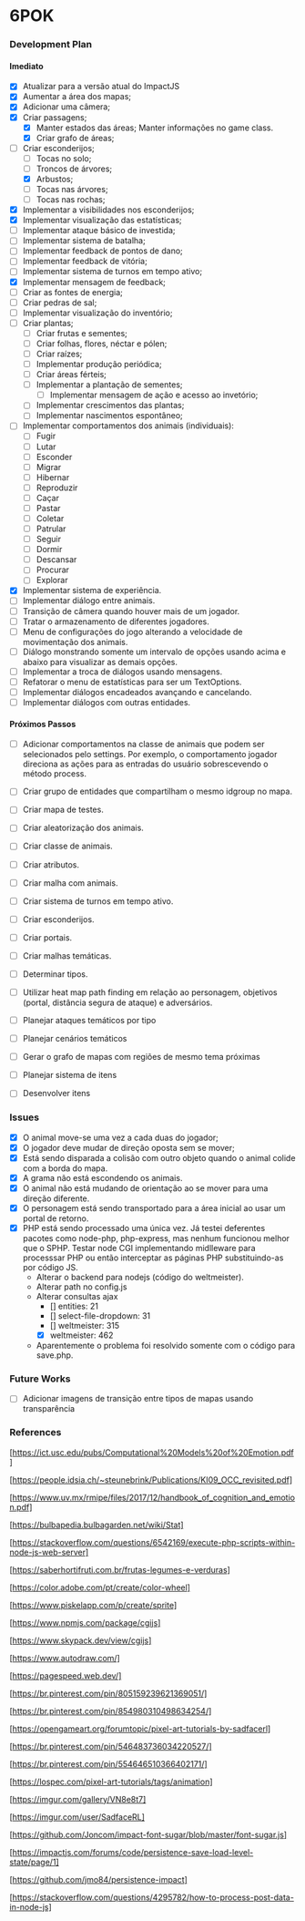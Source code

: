 
# 6POK

### Development Plan

#### Imediato

- [x] Atualizar para a versão atual do ImpactJS
- [x] Aumentar a área dos mapas;
- [x] Adicionar uma câmera;
- [x] Criar passagens;
    - [x] Manter estados das áreas; Manter informações no game class.
    - [x] Criar grafo de áreas;
- [ ] Criar esconderijos;
    - [ ] Tocas no solo;
    - [ ] Troncos de árvores;
    - [x] Arbustos;
    - [ ] Tocas nas árvores;
    - [ ] Tocas nas rochas;
- [x] Implementar a visibilidades nos esconderijos;
- [x] Implementar visualização das estatísticas;
- [ ] Implementar ataque básico de investida;
- [ ] Implementar sistema de batalha;
- [ ] Implementar feedback de pontos de dano;
- [ ] Implementar feedback de vitória;
- [ ] Implementar sistema de turnos em tempo ativo;
- [x] Implementar mensagem de feedback;
- [ ] Criar as fontes de energia;
- [ ] Criar pedras de sal;
- [ ] Implementar visualização do inventório;
- [ ] Criar plantas;
    - [ ] Criar frutas e sementes;
    - [ ] Criar folhas, flores, néctar e pólen;
    - [ ] Criar raízes;
    - [ ] Implementar produção periódica;
    - [ ] Criar áreas férteis;
    - [ ] Implementar a plantação de sementes;
        - [ ] Implementar mensagem de ação e acesso ao invetório;
    - [ ] Implementar crescimentos das plantas;
    - [ ] Implementar nascimentos espontâneo;
- [ ] Implementar comportamentos dos animais (individuais):
    - [ ] Fugir
    - [ ] Lutar
    - [ ] Esconder
    - [ ] Migrar
    - [ ] Hibernar
    - [ ] Reproduzir
    - [ ] Caçar
    - [ ] Pastar
    - [ ] Coletar
    - [ ] Patrular
    - [ ] Seguir
    - [ ] Dormir
    - [ ] Descansar
    - [ ] Procurar
    - [ ] Explorar
- [x] Implementar sistema de experiência.
- [ ] Implementar diálogo entre animais.
- [ ] Transição de câmera quando houver mais de um jogador.
- [ ] Tratar o armazenamento de diferentes jogadores.
- [ ] Menu de configurações do jogo alterando a velocidade de movimentação dos animais.
- [ ] Diálogo monstrando somente um intervalo de opções usando acima e abaixo para visualizar as demais opções.
- [ ] Implementar a troca de diálogos usando mensagens.
- [ ] Refatorar o menu de estatísticas para ser um TextOptions.
- [ ] Implementar diálogos encadeados avançando e cancelando.
- [ ] Implementar diálogos com outras entidades.

#### Próximos Passos

- [ ] Adicionar comportamentos na classe de animais que podem ser selecionados pelo settings. Por exemplo, o comportamento jogador direciona as ações para as entradas do usuário sobrescevendo o método process.

- [ ] Criar grupo de entidades que compartilham o mesmo idgroup no mapa.
- [ ] Criar mapa de testes.
- [ ] Criar aleatorização dos animais.
- [ ] Criar classe de animais.
- [ ] Criar atributos.
- [ ] Criar malha com animais.
- [ ] Criar sistema de turnos em tempo ativo.
- [ ] Criar esconderijos.
- [ ] Criar portais.
- [ ] Criar malhas temáticas.
- [ ] Determinar tipos.

- [ ] Utilizar heat map path finding em relação ao personagem, objetivos (portal, distância segura de ataque) e adversários.


- [ ] Planejar ataques temáticos por tipo
- [ ] Planejar cenários temáticos
- [ ] Gerar o grafo de mapas com regiões de mesmo tema próximas
- [ ] Planejar sistema de itens
- [ ] Desenvolver itens

### Issues

- [x] O animal move-se uma vez a cada duas do jogador;
- [x] O jogador deve mudar de direção oposta sem se mover;
- [x] Está sendo disparada a colisão com outro objeto quando o animal colide com a borda do mapa.
- [x] A grama não está escondendo os animais.
- [x] O animal não está mudando de orientação ao se mover para uma direção diferente.
- [x] O personagem está sendo transportado para a área inicial ao usar um portal de retorno.
- [x] PHP está sendo processado uma única vez. Já testei deferentes pacotes como node-php, php-express, mas nenhum funcionou melhor que o SPHP. Testar node CGI implementando midlleware para processsar PHP ou então interceptar as páginas PHP substituindo-as por código JS.
    - Alterar o backend para nodejs (código do weltmeister).
    - Alterar path no config.js
    - Alterar consultas ajax
        - [] entities: 21
        - [] select-file-dropdown: 31
        - [] weltmeister: 315
        - [x] weltmeister: 462
    - Aparentemente o problema foi resolvido somente com o código para save.php.

### Future Works

- [ ] Adicionar imagens de transição entre tipos de mapas usando transparência

### References

[https://ict.usc.edu/pubs/Computational%20Models%20of%20Emotion.pdf]

[https://people.idsia.ch/~steunebrink/Publications/KI09_OCC_revisited.pdf]

[https://www.uv.mx/rmipe/files/2017/12/handbook_of_cognition_and_emotion.pdf]

[https://bulbapedia.bulbagarden.net/wiki/Stat]

[https://stackoverflow.com/questions/6542169/execute-php-scripts-within-node-js-web-server]

[https://saberhortifruti.com.br/frutas-legumes-e-verduras]

[https://color.adobe.com/pt/create/color-wheel]

[https://www.piskelapp.com/p/create/sprite]

[https://www.npmjs.com/package/cgijs]

[https://www.skypack.dev/view/cgijs]

[https://www.autodraw.com/]

[https://pagespeed.web.dev/]

[https://br.pinterest.com/pin/805159239621369051/]

[https://br.pinterest.com/pin/854980310498634254/]

[https://opengameart.org/forumtopic/pixel-art-tutorials-by-sadfacerl]

[https://br.pinterest.com/pin/546483736034220527/]

[https://br.pinterest.com/pin/554646510366402171/]

[https://lospec.com/pixel-art-tutorials/tags/animation]

[https://imgur.com/gallery/VN8e8t7]

[https://imgur.com/user/SadfaceRL]

[https://github.com/Joncom/impact-font-sugar/blob/master/font-sugar.js]

[https://impactjs.com/forums/code/persistence-save-load-level-state/page/1]

[https://github.com/jmo84/persistence-impact]

[https://stackoverflow.com/questions/4295782/how-to-process-post-data-in-node-js]